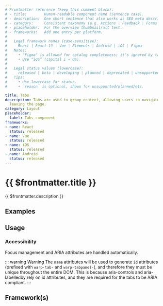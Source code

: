 ```yaml
---
# Frontmatter reference (keep this comment block):
# - title:        Human-readable component name (Sentence case).
# - description:  One short sentence that also works as SEO meta description.
# - category:     Consistent taxonomy (e.g. Actions | Feedback | Forms | Navigation | Data display | Layout | Utilities).
# - placeholder:  For the overview thumbnail/alt text.
# - frameworks:   Add one entry per platform.
#
#   Legal framework names (case-sensitive):
#     React | React 19 | Vue | Elements | Android | iOS | Figma
#   Notes:
#     • "Figma" is allowed for catalog completeness; it’s ignored by tabs/matrix.
#     • Use “iOS” (capital i + OS).
#
#   Legal status values (lowercase):
#     released | beta | developing | planned | deprecated | unsupported
#   Tips:
#     • Use lowercase for status.
#     • `reason` is optional, shown for unsupported/planned/etc.

title: Tabs
description: Tabs are used to group content, allowing users to navigate views without
  leaving the page.
category: Layout
placeholder:
  label: Tabs component
frameworks:
- name: React
  status: released
- name: Vue
  status: released
- name: iOS
  status: released
- name: Android
  status: released
---
```

# {{ $frontmatter.title }}
{{ $frontmatter.description }}

<DsComponentStatus align="left" hide-unsupported />

## Examples
<ThemeSwitcher />
<tabs-example />

## Usage

<component-design-guidelines name="Warp - Components / Tabs" link="https://www.figma.com/file/nkiRpuVu6XRfvY96BA80H8/Components-overview?type=design&node-id=377-23908&mode=designA" />

### Accessibility
Focus management and ARIA attributes are handled automatically.

::: warning Warning
The `name` attributes will be used to generate `id` attributes (prefixed with `warp-tab-` and `warp-tabpanel-`), and therefore they must be unique throughout the entire DOM.
This is because aria-controls and aria-labelledby rely on id attributes, and they are required for the tabs to be ARIA compliant.
:::

## Framework(s)
<DsCodeTabs />

<component-questions />